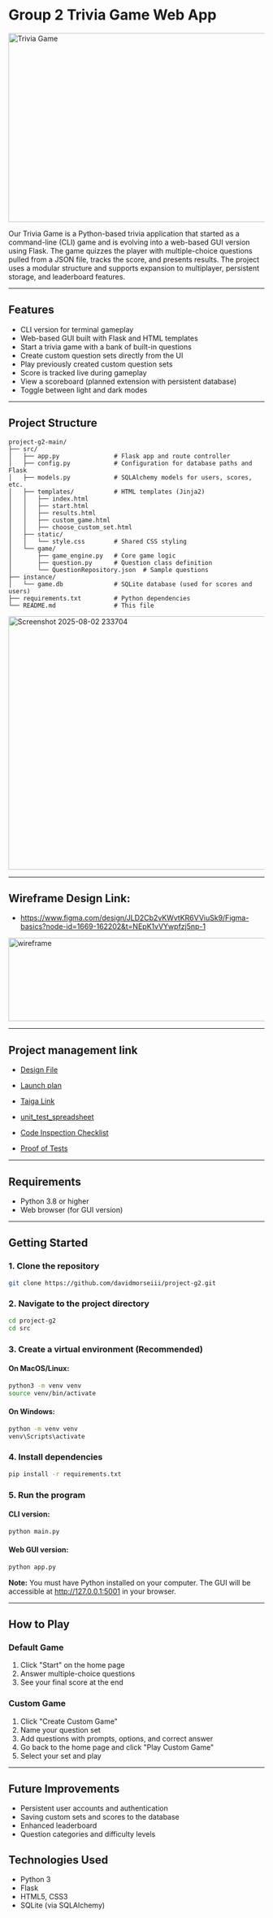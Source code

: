 # Group 2 Trivia Game Web App
<img width="512" height="372" alt="Trivia Game" src="https://github.com/user-attachments/assets/e4376077-8f6a-40c6-bb33-6f29b32241d6" />

Our Trivia Game is a Python-based trivia application that started as a command-line (CLI) game and is evolving into a web-based GUI version using Flask. The game quizzes the player with multiple-choice questions pulled from a JSON file, tracks the score, and presents results. The project uses a modular structure and supports expansion to multiplayer, persistent storage, and leaderboard features.

---

## Features

- CLI version for terminal gameplay
- Web-based GUI built with Flask and HTML templates
- Start a trivia game with a bank of built-in questions
- Create custom question sets directly from the UI
- Play previously created custom question sets
- Score is tracked live during gameplay
- View a scoreboard (planned extension with persistent database)
- Toggle between light and dark modes

---

## Project Structure

```
project-g2-main/
├── src/
│   ├── app.py               # Flask app and route controller
│   ├── config.py            # Configuration for database paths and Flask
│   ├── models.py            # SQLAlchemy models for users, scores, etc.
│   ├── templates/           # HTML templates (Jinja2)
│   │   ├── index.html
│   │   ├── start.html
│   │   ├── results.html
│   │   ├── custom_game.html
│   │   ├── choose_custom_set.html
│   ├── static/
│   │   └── style.css        # Shared CSS styling
│   └── game/
│       ├── game_engine.py   # Core game logic
│       ├── question.py      # Question class definition
│       └── QuestionRepository.json  # Sample questions
├── instance/
│   └── game.db              # SQLite database (used for scores and users)
├── requirements.txt         # Python dependencies
└── README.md                # This file
```
<img width="683" height="499" alt="Screenshot 2025-08-02 233704" src="https://github.com/user-attachments/assets/9df2fbbe-e9fe-4d83-80f4-1008e271340f" />

---

## Wireframe Design Link:

- https://www.figma.com/design/JLD2Cb2vKWvtKR6VViuSk9/Figma-basics?node-id=1669-162202&t=NEpK1vVYwpfzj5np-1
<img width="512" height="164" alt="wireframe" src="https://github.com/user-attachments/assets/65118b74-14ef-4e28-808a-b75358da5d86" />

---

## Project management link

- [Design File](https://github.com/davidmorseiii/project-g2/blob/main/Docs/Design%20file.png)

- [Launch plan](https://github.com/davidmorseiii/project-g2/blob/main/Docs/project-launch.md)

- [Taiga Link](https://taiga.luke-merrill.com/project/project-g2/backlog)

- [unit_test_spreadsheet](https://docs.google.com/spreadsheets/d/1E8BiflJdZtr32lMwURZAU-tqDZDZ60ykgGHYlUxTroA/edit?gid=0#gid=0)

- [Code Inspection Checklist](https://github.com/davidmorseiii/project-g2/blob/main/Docs/code_inspection_checklist.md)

- [Proof of Tests](https://github.com/davidmorseiii/project-g2/blob/main/Docs/Proof%20of%20tests%20running.png)
---

## Requirements

- Python 3.8 or higher
- Web browser (for GUI version)

---

## Getting Started

### 1. Clone the repository
```bash
git clone https://github.com/davidmorseiii/project-g2.git
```

### 2. Navigate to the project directory
```bash
cd project-g2
cd src
```

### 3. Create a virtual environment (Recommended)

#### On MacOS/Linux:
```bash
python3 -m venv venv
source venv/bin/activate
```
#### On Windows:
```cmd
python -m venv venv
venv\Scripts\activate
```

### 4. Install dependencies
```bash
pip install -r requirements.txt
```

### 5. Run the program

#### CLI version:
```bash
python main.py
```
#### Web GUI version:
```bash
python app.py
```

**Note:** You must have Python installed on your computer. The GUI will be accessible at http://127.0.0.1:5001 in your browser.

---

## How to Play

### Default Game
1. Click "Start" on the home page
2. Answer multiple-choice questions
3. See your final score at the end

### Custom Game
1. Click "Create Custom Game"
2. Name your question set
3. Add questions with prompts, options, and correct answer
4. Go back to the home page and click "Play Custom Game"
5. Select your set and play

---

## Future Improvements

- Persistent user accounts and authentication
- Saving custom sets and scores to the database
- Enhanced leaderboard
- Question categories and difficulty levels

## Technologies Used

- Python 3
- Flask
- HTML5, CSS3
- SQLite (via SQLAlchemy)
